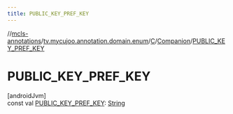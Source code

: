 ```yaml
---
title: PUBLIC_KEY_PREF_KEY
---
```

//[mcls-annotations](../../../../index.html)/[tv.mycujoo.annotation.domain.enum](../../index.html)/[C](../index.html)/[Companion](index.html)/[PUBLIC_KEY_PREF_KEY](-p-u-b-l-i-c_-k-e-y_-p-r-e-f_-k-e-y.html)



# PUBLIC_KEY_PREF_KEY



[androidJvm]\
const val [PUBLIC_KEY_PREF_KEY](-p-u-b-l-i-c_-k-e-y_-p-r-e-f_-k-e-y.html): [String](https://kotlinlang.org/api/latest/jvm/stdlib/kotlin/-string/index.html)




